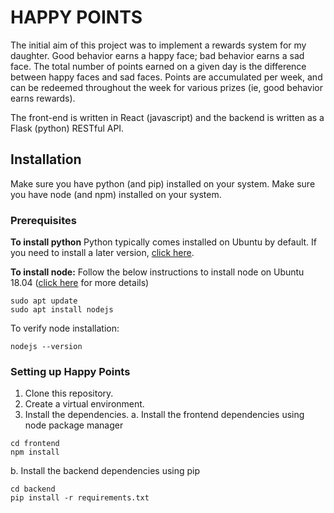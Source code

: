 # HAPPY POINTS

The initial aim of this project was to implement a rewards system for my daughter. Good behavior earns a happy face; bad behavior earns a sad face. The total number of points earned on a given day is the difference between happy faces and sad faces. Points are accumulated per week, and can be redeemed throughout the week for various prizes (ie, good behavior earns rewards).

The front-end is written in React (javascript) and the backend is written as a Flask (python) RESTful API.

## Installation

Make sure you have python (and pip) installed on your system. Make sure you have node (and npm) installed on your system.

### Prerequisites

**To install python**
Python typically comes installed on Ubuntu by default. If you need to install a later version, [click here](https://linuxize.com/post/how-to-install-python-3-8-on-ubuntu-18-04/).

**To install node:**
Follow the below instructions to install node on Ubuntu 18.04 ([click here](https://linuxize.com/post/how-to-install-node-js-on-ubuntu-18.04/) for more details)
```
sudo apt update
sudo apt install nodejs
```

To verify node installation:
```
nodejs --version
```

### Setting up Happy Points
1. Clone this repository.
2. Create a virtual environment.
3. Install the dependencies.
  a. Install the frontend dependencies using node package manager
```
cd frontend
npm install
```
  b. Install the backend dependencies using pip
```
cd backend
pip install -r requirements.txt
```
